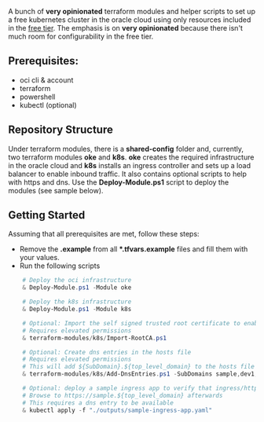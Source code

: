 A bunch of **very opinionated** terraform modules and helper scripts to set up a free kubernetes cluster in the oracle cloud using only resources included in the [free tier](https://docs.oracle.com/en-us/iaas/Content/FreeTier/freetier_topic-Always_Free_Resources.htm). The emphasis is on **very opinionated** because there isn't much room for configurability in the free tier.

## Prerequisites:
* oci cli & account
* terraform
* powershell
* kubectl (optional)

## Repository Structure
Under terraform modules, there is a __shared-config__ folder and, currently, two terraform modules __oke__ and __k8s__. __oke__ creates the required infrastructure in the oracle cloud and __k8s__ installs an ingress controller and sets up a load balancer to enable inbound traffic. It also contains optional scripts to help with https and dns. Use the __Deploy-Module.ps1__ script to deploy the modules (see sample below).

## Getting Started
Assuming that all prerequisites are met, follow these steps:
* Remove the __.example__ from all __*.tfvars.example__ files and fill them with your values.
* Run the following scripts
```ps1
    # Deploy the oci infrastructure
    & Deploy-Module.ps1 -Module oke

    # Deploy the k8s infrastructure
    & Deploy-Module.ps1 -Module k8s

    # Optional: Import the self signed trusted root certificate to enable https
    # Requires elevated permissions
    & terraform-modules/k8s/Import-RootCA.ps1

    # Optional: Create dns entries in the hosts file
    # Requires elevated permissions
    # This will add ${SubDomain}.${top_level_domain} to the hosts file
    & terraform-modules/k8s/Add-DnsEntries.ps1 -SubDomains sample,dev1,dev2

    # Optional: deploy a sample ingress app to verify that ingress/https is working
    # Browse to https://sample.${top_level_domain} afterwards
    # This requires a dns entry to be available
    & kubectl apply -f "./outputs/sample-ingress-app.yaml"
```